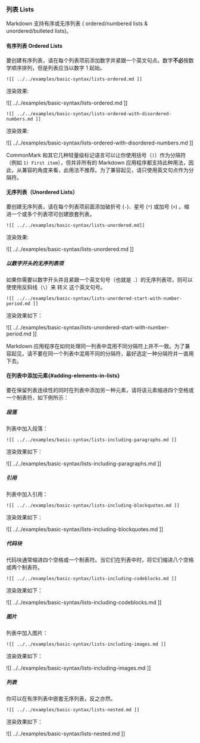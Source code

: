 ### 列表 Lists

Markdown 支持有序或无序列表 ( ordered/numbered lists & unordered/bulleted lists)。

#### 有序列表 Ordered Lists

要创建有序列表，请在每个列表项前添加数字并紧跟一个英文句点。数字**不必**按数学顺序排列，但是列表应当以数字 1 起始。

```
![[ ../../examples/basic-syntax/lists-ordered.md ]]
```

渲染效果:

![[ ../../examples/basic-syntax/lists-ordered.md ]]

```
![[ ../../examples/basic-syntax/lists-ordered-with-disordered-numbers.md ]]
```

渲染效果:

![[ ../../examples/basic-syntax/lists-ordered-with-disordered-numbers.md ]]

CommonMark 和其它几种轻量级标记语言可以让你使用括号（`)`）作为分隔符（例如 `1) First item`），但并非所有的 Markdown 应用程序都支持此种用法，因此，从兼容的角度来看，此用法不推荐。为了兼容起见，请只使用英文句点作为分隔符。

#### 无序列表（Unordered Lists）

要创建无序列表，请在每个列表项前面添加破折号 (`-`)、星号 (`*`) 或加号 (`+`) 。缩进一个或多个列表项可创建嵌套列表。

```
![[ ../../examples/basic-syntax/lists-unordered.md]]
```

渲染效果:

![[ ../../examples/basic-syntax/lists-unordered.md ]]

##### 以数字开头的无序列表项

如果你需要以数字开头并且紧跟一个英文句号（也就是 `.`）的无序列表项，则可以使使用反斜线（`\`）来 转义 这个英文句号。

```
![[ ../../examples/basic-syntax/lists-unordered-start-with-number-period.md ]]
```

渲染效果如下：

![[ ../../examples/basic-syntax/lists-unordered-start-with-number-period.md ]]

Markdown 应用程序在如何处理同一列表中混用不同分隔符上并不一致。为了兼容起见，请不要在同一个列表中混用不同的分隔符，最好选定一种分隔符并一直用下去。

#### 在列表中添加元素{#adding-elements-in-lists}

要在保留列表连续性的同时在列表中添加另一种元素，请将该元素缩进四个空格或一个制表符，如下例所示：

##### 段落

列表中加入段落：

```
![[ ../../examples/basic-syntax/lists-including-paragraphs.md ]]
```

渲染效果如下：

![[ ../../examples/basic-syntax/lists-including-paragraphs.md ]]

##### 引用

列表中加入引用：

```
![[ ../../examples/basic-syntax/lists-including-blockquotes.md ]]
```

渲染效果如下：

![[ ../../examples/basic-syntax/lists-including-blockquotes.md ]]

##### 代码块

代码块通常缩进四个空格或一个制表符。当它们在列表中时，将它们缩进八个空格或两个制表符。

```
![[ ../../examples/basic-syntax/lists-including-codeblocks.md ]]
```

渲染效果如下：

![[ ../../examples/basic-syntax/lists-including-codeblocks.md ]]

##### 图片

列表中加入图片：

```
![[ ../../examples/basic-syntax/lists-including-images.md ]]
```

渲染效果如下：

![[ ../../examples/basic-syntax/lists-including-images.md ]]

##### 列表

你可以在有序列表中嵌套无序列表，反之亦然。

```
![[ ../../examples/basic-syntax/lists-nested.md ]]
```

渲染效果如下：

![[ ../../examples/basic-syntax/lists-nested.md ]]

